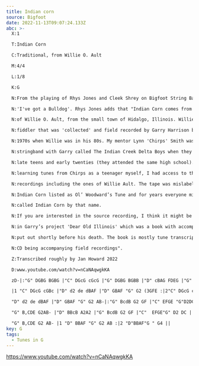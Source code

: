 ```yaml
---
title: Indian corn
source: Bigfoot
date: 2022-11-13T09:07:24.133Z
abc: >-
  X:1

  T:Indian Corn

  C:Traditional, from Willie O. Ault

  M:4/4

  L:1/8

  K:G

  N:From the playing of Rhys Jones and Cleek Shrey on Bigfoot String Band's album 

  N:'I've got a Bulldog'. Rhys Jones adds that "Indian Corn comes from the fiddling 

  N:of Willie O. Ault, from the small town of Hidalgo, Illinois. Willie was an old 

  N:fiddler that was 'collected' and field recorded by Garry Harrison back in the 

  N:1970s when Willie was in his 80s. My mentor Lynn 'Chirps' Smith was in an old time 

  N:stringband with Garry called The Indian Creek Delta Boys when they were in their 

  N:late teens and early twenties (they attended the same high school). When I was 

  N:learning tunes from Chirps as a teenager myself, I had access to those field 

  N:recordings including the ones of Willie Ault. The tape was mislabeled with 

  N:Indian Corn listed as Ol’ Woodward’s Tune and for years everyone mistakenly 

  N:called Indian Corn by that name.

  N:If you are interested in the source recording, I think it might be included 

  N:in Garry’s project 'Dear Old Illinois' which was a book with accompanying CD he 

  N:put out shortly before his death. The book is mostly tune transcriptions with the 

  N:CD being accompanying field recordings".

  Z:Transcribed roughly by Jan Howard 2022

  D:www.youtube.com/watch?v=nCaNAqwgkKA

  zD-|:"G" DGBG BGBG |"C" DGcG cGcG |"G" DGBG BGBB |"D" cBAG FDEG |"G" DGBG BGBG 

  |1 "C" DGcG cGBc |"D" d2 de dBAF |"D" GBAF "G" G2 (3GFE :|2"C" DGcG cGBc |

  "D" d2 de dBAF |"D" GBAF "G" G2 AB-|:"G" BcdB G2 GF |"C" EFGE "G"D2DC |

  "G" B,CDE G2AB- |"D" BBcB A2A2 |"G" BcdB G2 GF |"C"  EFGE"G" D2 DC |

  "G" B,CDE G2 AB- |1 "D" BBAF "G" G2 AB :|2 "D"BBAF"G " G4 ||
key: G
tags:
  - Tunes in G
---
```

https://www.youtube.com/watch?v=nCaNAqwgkKA